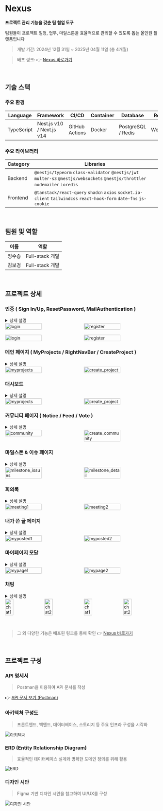 # Nexus

**프로젝트 관리 기능을 갖춘 팀 협업 도구**  

팀원들이 프로젝트 일정, 업무, 마일스톤을 효율적으로 관리할 수 있도록 돕는 올인원 플랫폼입니다

> 개발 기간: 2024년 12월 31일 ~ 2025년 04월 11일 (총 4개월)

> 배포 링크: 👉 [Nexus 바로가기](http://ec2-13-209-41-52.ap-northeast-2.compute.amazonaws.com/login)

<br>

## 기술 스택

### 주요 환경

| Language    | Framework                 | CI/CD          | Container | Database           | Realtime     | Storage | Deployment |
|-------------|---------------------------|----------------|-----------|---------------------|--------------|---------|-------------|
| TypeScript  | Nest.js v10 / Next.js v14 | GitHub Actions | Docker    | PostgreSQL / Redis | WebSocket    | AWS S3  | AWS EC2     |
### 주요 라이브러리

| Category     | Libraries                                                                                   |
|--------------|---------------------------------------------------------------------------------------------|
| Backend      | `@nestjs/typeorm` `class-validator` `@nestjs/jwt` `multer-s3` `@nestjs/websockets` `@nestjs/throttler` `nodemailer` `ioredis` |
| Frontend     | `@tanstack/react-query` `shadcn` `axios` `socket.io-client` `tailwindcss` `react-hook-form` `date-fns` `js-cookie` |

<br>

## 팀원 및 역할

| 이름     | 역할           |
|----------|----------------|
| 정수종   | Full-stack 개발 |
| 김보경   | Full-stack 개발 |

<br>

## 프로젝트 상세

### 인증 ( Sign In/Up, ResetPassword, MailAuthentication )

<details>
  <summary>상세 설명</summary>

  - google smtp 를 사용한 비밀번호 초기화 과정 (인증번호 전송)

</details>

<div style="display: flex; gap: 1rem; justify-content: center;">
  <img src="https://nexus-s3cloud.s3.ap-northeast-2.amazonaws.com/common/pages/login.png" alt="login" style="width: 49%;" />
  <img src="https://nexus-s3cloud.s3.ap-northeast-2.amazonaws.com/common/pages/register.png" alt="register" style="width: 49%;" />
</div>

<br>

<div style="display: flex; gap: 1rem; justify-content: center;">
  <img src="https://nexus-s3cloud.s3.ap-northeast-2.amazonaws.com/common/pages/reset_password.png" alt="login" style="width: 49%;" />
  <img src="https://nexus-s3cloud.s3.ap-northeast-2.amazonaws.com/common/pages/auth_mail.png" alt="register" style="width: 49%;" />
</div>

### 메인 페이지 ( MyProjects / RightNavBar / CreateProject )
<details>
  <summary>상세 설명</summary>

  - 오늘 날짜를 기준으로 프로젝트 상태를 '진행중', '완료됨', '예정됨'으로 구분하여 표시
  - 우측 내브바를 통해 금일 예정 혹은 진행 중인 일정을 빠르게 확인
  - 프로젝트 생성 (시작일과 마감일에 대한 유효성 검사를 진행, 기본 이미지 선택 또는 1장의 이미지를 직접 업로드)

</details>

<div style="display: flex; gap: 1rem; justify-content: center;">
  <img src="https://nexus-s3cloud.s3.ap-northeast-2.amazonaws.com/common/pages/myproject.png" alt="myprojects" style="width: 49%;" />
  <img src="https://nexus-s3cloud.s3.ap-northeast-2.amazonaws.com/common/pages/create_project.png" alt="create_project" style="width: 49%;" />
</div>

### 대시보드
<details>
  <summary>상세 설명</summary>

  - 프로젝트의 기본 정보, 참여 유저, 커뮤니티 (최신 순), 마일스톤 (금일 기준), 회의록 등을 요약해 보여줌
  - 이메일과 역할을 입력하여 유저를 추가

</details>

<div style="display: flex; gap: 1rem; justify-content: center;">
  <img src="https://nexus-s3cloud.s3.ap-northeast-2.amazonaws.com/common/pages/dashboard.png" alt="myprojects" style="width: 49%;" />
  <img src="https://nexus-s3cloud.s3.ap-northeast-2.amazonaws.com/common/pages/invite_user.png" alt="create_project" style="width: 49%;" />
</div>


### 커뮤니티 페이지 ( Notice / Feed / Vote )
<details>
  <summary>상세 설명</summary>

  - 공지사항, 피드, 투표 세 가지 유형의 게시글 작성이 가능 
  - 파일 및 이미지는 최대 10개까지 첨부 가능  
  - 댓글, 대댓글, 좋아요 기능을 제공
  - 공지사항은 PM만 작성할 수 있으며, 피드와 투표는 모든 유저가 작성 가능
  - 투표는 익명 여부, 단일/다중 선택 여부 설정 가능하며 상태(진행중/마감됨)를 표시

</details>

<div style="display: flex; gap: 1rem; justify-content: center;">
  <img src="https://nexus-s3cloud.s3.ap-northeast-2.amazonaws.com/common/pages/community.png" alt="community" style="width: 49%;" />
  <img src="https://nexus-s3cloud.s3.ap-northeast-2.amazonaws.com/common/pages/create_community.png" alt="create_community" style="width: 49%;" />
</div>

### 마일스톤 & 이슈 페이지
<details>
  <summary>상세 설명</summary>

  - 마일스톤 하위에 이슈들이 정렬되며, 프론트엔드/백엔드 필터링이 가능 
  - 해당 마일스톤에 언급된 유저만 이슈 작성이 가능

</details>


<div style="display: flex; gap: 1rem; justify-content: center;">
  <img src="https://nexus-s3cloud.s3.ap-northeast-2.amazonaws.com/common/pages/milestone_issues.png" alt="milestone_issues" style="width: 49%;" />
  <img src="https://nexus-s3cloud.s3.ap-northeast-2.amazonaws.com/common/pages/milestoneDetail.png" alt="milestone_detail" style="width: 49%;" />
</div>

### 회의록
<details>
  <summary>상세 설명</summary>

  - 회의록을 자유롭게 작성 및 저장

</details>

<div style="display: flex; gap: 1rem; justify-content: center;">
  <img src="https://nexus-s3cloud.s3.ap-northeast-2.amazonaws.com/common/pages/meeting_.png" alt="meeting1" style="width: 49%;" />
  <img src="https://nexus-s3cloud.s3.ap-northeast-2.amazonaws.com/common/pages/meeting.png" alt="meeting2" style="width: 49%;" />
</div>


### 내가 쓴 글 페이지
<details>
  <summary>상세 설명</summary>

  - 현재 프로젝트 내에서 내가 작성한 모든 글을 확인
  - 글 클릭 시 모달 형태로 자세히 확인 가능

</details>

<div style="display: flex; gap: 1rem; justify-content: center;">
  <img src="https://nexus-s3cloud.s3.ap-northeast-2.amazonaws.com/common/pages/myposted.png" alt="myposted1" style="width: 49%;" />
  <img src="https://nexus-s3cloud.s3.ap-northeast-2.amazonaws.com/common/pages/myposted_detail.png" alt="myposted2" style="width: 49%;" />
</div>


### 마이페이지 모달
<details>
  <summary>상세 설명</summary>

  - 본인 기본 정보 조회
  - 이름, 깃허브 주소, 주포지션, 비밀번호 수정 가능

</details>

<div style="display: flex; gap: 1rem; justify-content: center;">
  <img src="https://nexus-s3cloud.s3.ap-northeast-2.amazonaws.com/common/pages/mypage_.png" alt="mypage1" style="width: 49%;" />
  <img src="https://nexus-s3cloud.s3.ap-northeast-2.amazonaws.com/common/pages/mypage.png" alt="mypage2" style="width: 49%;" />
</div>

### 채팅
<details>
  <summary>상세 설명</summary>

  - 개인 / 단체 채팅 기능

</details>

<div style="display: flex; gap: 1rem; justify-content: center;">
  <img src="https://nexus-s3cloud.s3.ap-northeast-2.amazonaws.com/common/pages/chat(1).png" alt="chat1" style="width: 24%;" />
  <img src="https://nexus-s3cloud.s3.ap-northeast-2.amazonaws.com/common/pages/chat(2).png" alt="chat2" style="width: 24%;" />
  <img src="https://nexus-s3cloud.s3.ap-northeast-2.amazonaws.com/common/pages/chat(3).png" alt="chat1" style="width: 24%;" />
  <img src="https://nexus-s3cloud.s3.ap-northeast-2.amazonaws.com/common/pages/chat(4).png" alt="chat2" style="width: 24%;" />
</div>

<br>
<br>


> 그 외 다양한 기능은 배포된 링크를 통해 확인 👉 [Nexus 바로가기](http://ec2-13-209-41-52.ap-northeast-2.compute.amazonaws.com/login)

<br>

## 프로젝트 구성

### API 명세서  

> Postman을 이용하여 API 문서를 작성

👉 [API 문서 보기 (Postman)](https://www.postman.com/orange-sunset-704837/nexus/overview)

### 아키텍처 구성도  

> 프론트엔드, 백엔드, 데이터베이스, 스토리지 등 주요 인프라 구성을 시각화

![아키텍처](https://nexus-s3cloud.s3.ap-northeast-2.amazonaws.com/common/nexus_architecture.png)

### ERD (Entity Relationship Diagram)
 
> 효율적인 데이터베이스 설계와 명확한 도메인 정의를 위해 활용

![ERD](https://nexus-s3cloud.s3.ap-northeast-2.amazonaws.com/common/nexus_erd.png)

### 디자인 시안  

> Figma 기반 디자인 시안을 참고하여 UI/UX를 구성

![디자인 시안](https://nexus-s3cloud.s3.ap-northeast-2.amazonaws.com/common/nexus_figma.png)

